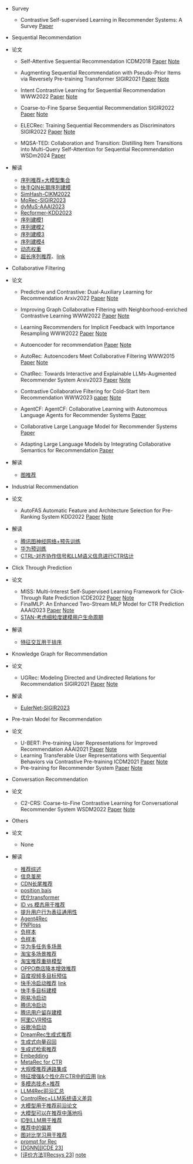 - Survey
  - Contrastive Self-supervised Learning in Recommender Systems: A Survey [Paper](https://arxiv.org/abs/2303.09902)

- Sequential Recommendation
- 论文
  - Self-Attentive Sequential Recommendation ICDM2018 [Paper](https://arxiv.org/abs/1808.09781) [Note](https://juejin.cn/post/7085261451618680869)

  - Augmenting Sequential Recommendation with Pseudo-Prior Items via Reversely Pre-training Transformer SIGIR2021 [Paper](https://arxiv.org/abs/2105.00522) [Note](https://juejin.cn/post/7089793885207494687)

  - Intent Contrastive Learning for Sequential Recommendation WWW2022 [Paper](https://arxiv.org/pdf/2202.02519.pdf) [Note](https://juejin.cn/post/7081106506011115534)

  - Coarse-to-Fine Sparse Sequential Recommendation SIGIR2022 [Paper](https://arxiv.org/pdf/2204.01839.pdf) [Note](https://juejin.cn/post/7087748055637688351)

  - ELECRec: Training Sequential Recommenders as Discriminators SIGIR2022 [Paper](https://arxiv.org/abs/2204.02011v1) [Note](https://juejin.cn/post/7091846259354370084)

  - MQSA-TED: Collaboration and Transition: Distilling Item Transitions into Multi-Query Self-Attention for Sequential Recommendation WSDm2024 [Paper](https://arxiv.org/pdf/2311.01056.pdf) 
- 解读
  - [序列推荐+大模型集合](https://mp.weixin.qq.com/s/HQIGNfGQypk-x7yoYaKcow)
  - [快手QIN长期序列建模](https://mp.weixin.qq.com/s/91f97netOwmH3gkKUmCADw)
  - [SimHash-CIKM2022](https://mp.weixin.qq.com/s/eG4yQoyGIZdVxhCzvV1gGA)
  - [MoRec-SIGIR2023](https://mp.weixin.qq.com/s/3sErQw_95fKyZkL_LlAqhQ)
  - [dyMuS-AAAI2023](https://mp.weixin.qq.com/s/M8KV3TqA2QYjv2A-PBZEUA)
  - [Recformer-KDD2023](https://mp.weixin.qq.com/s/lEjN75p8AUbJ8ZIfVorSzA)
  - [序列建模1](https://mp.weixin.qq.com/s/wru3g3tJGmukqLyb5t_DGw) 
  - [序列建模2](https://mp.weixin.qq.com/s/moecjDUl0CTmTAj-d7f57A) 
  - [序列建模3](https://mp.weixin.qq.com/s/o04b8gN4TYecKHopXGMuVg)
  - [序列建模4](https://mp.weixin.qq.com/s/Vf3A0Mi4jPIhL-d_JBjbfQ)
  - [动态权重](https://mp.weixin.qq.com/s/gphLbCsimD3w-IoWtdz-pg)
  - [超长序列推荐](https://mp.weixin.qq.com/s/vdxi00LWyDJpJPBOji5Xbw)、[link](https://mp.weixin.qq.com/s/_lhN8iK4Y6QjqtWRCZHwQQ)


- Collaborative Filtering
- 论文
  - Predictive and Contrastive: Dual-Auxiliary Learning for Recommendation Arxiv2022 [Paper](https://arxiv.org/pdf/2203.03982.pdf) [Note](https://juejin.cn/post/7081531096248090655)

  - Improving Graph Collaborative Filtering with Neighborhood-enriched Contrastive Learning WWW2022 [Paper](https://arxiv.org/abs/2202.06200v1) [Note](https://juejin.cn/post/7084769511680770084)

  - Learning Recommenders for Implicit Feedback with Importance Resampling WWW2022 [Paper](https://zheng-kai.com/paper/www_2022_chen_b.pdf) [Note](https://juejin.cn/post/7185013958456115260)

  - Autoencoder for recommendation [Paper](https://github.com/QinHsiu/Awesome-Papers/blob/main/Recsys/AE4Rec.pdf) [Note](https://juejin.cn/post/7185362166755622970)

  - AutoRec: Autoencoders Meet Collaborative Filtering WWW2015 [Paper](http://users.cecs.anu.edu.au/~u5098633/papers/www15.pdf) [Note](https://juejin.cn/post/7185362166755622970)

  - ChatRec: Towards Interactive and Explainable LLMs-Augmented Recommender System Arxiv2023 [Paper](https://arxiv.org/pdf/2303.14524.pdf) [Note](https://juejin.cn/post/7224433107775848485)
  - Contrastive Collaborative Filtering for Cold-Start Item Recommendation WWW2023 [paper](https://arxiv.org/pdf/2302.02151.pdf) [Note](https://juejin.cn/post/7230757380819255351)
  - AgentCF: AgentCF: Collaborative Learning with Autonomous Language Agents for Recommender Systems [Paper](https://arxiv.org/pdf/2310.09233.pdf) 
  - Collaborative Large Language Model for Recommender Systems [Paper](https://arxiv.org/pdf/2311.01343.pdf)
  - Adapting Large Language Models by Integrating Collaborative Semantics for Recommendation [Paper](https://arxiv.org/pdf/2311.09049.pdf)

- 解读
  - [图推荐](https://mp.weixin.qq.com/s/BVNxbiHgo0T2vqNUi6RrGQ)

- Industrial Recommendation
- 论文
  - AutoFAS Automatic Feature and Architecture Selection for Pre-Ranking System KDD2022 [Paper](https://arxiv.org/abs/2205.09394) [Note](https://juejin.cn/post/7199818397222486075)
- 解读
  - [腾讯图神经网络+预先训练](https://mp.weixin.qq.com/s/IM6lixoTnnXXt_QDfOBMlQ)
  - [华为预训练](https://mp.weixin.qq.com/s/bAT6Ai4gmN1LOAlTbTaP8A)
  - [CTRL-对齐协作信号和LLM语义信息进行CTR估计](https://mp.weixin.qq.com/s/-CMZN_LEg1B9iC6RGNOx7Q)

- Click  Through Prediction
- 论文
  - MISS: Multi-Interest Self-Supervised Learning Framework for Click-Through Rate Prediction ICDE2022 [Paper](https://arxiv.org/pdf/2111.15068.pdf) [Note](https://juejin.cn/post/7086067497044017159)
  - FinalMLP: An Enhanced Two-Stream MLP Model for CTR Prediction AAAI2023 [Paper](https://arxiv.org/pdf/2304.00902.pdf) [Note](https://juejin.cn/post/7223303364003807269)
  - [STAN-考虑细粒度建模用户生命周期](https://mp.weixin.qq.com/s/-l4ufvVjJfwIkKizdBNKaA)

- 解读
  - [特征交互用于排序](https://mp.weixin.qq.com/s/veJ2hz89a072zcXFhHRLsg)

- Knowledge Graph for Recommendation
- 论文
  - UGRec: Modeling Directed and Undirected Relations for Recommendation SIGIR2021 [Paper](https://arxiv.org/abs/2105.04183) [Note](https://juejin.cn/post/7080130623863521287)
- 解读
  - [EulerNet-SIGIR2023](https://mp.weixin.qq.com/s/88ELcRAmpomJ63nOAkkShQ)

- Pre-train Model for Recommendation
- 论文
  - U-BERT: Pre-training User Representations for Improved Recommendation AAAI2021 [Paper](https://www.aaai.org/AAAI21Papers/AAAI-2116.QiuZ.pdf) [Note](https://juejin.cn/post/7080354866509381669)
  - Learning Transferable User Representations with Sequential Behaviors via Contrastive Pre-training ICDM2021 [Paper](http://staff.ustc.edu.cn/~qiliuql/files/Publications/Mingyue-Cheng-ICDM21.pdf) [Note](https://juejin.cn/post/7091561156745101348)
  - Pre-training for Recommender System [Paper](https://github.com/QinHsiu/Awesome-Papers/blob/main/Recsys/Pre_train4Rec.pdf) [Note](https://juejin.cn/post/7089983151564390414)
    
- Conversation Recommendation
- 论文
  - C2-CRS: Coarse-to-Fine Contrastive Learning for Conversational Recommender System WSDM2022 [Paper](https://arxiv.org/abs/2201.02732) [Note](https://juejin.cn/post/7183131946208198717)

- Others
- 论文
  - None
- 解读
  - [推荐综述](https://mp.weixin.qq.com/s/FSP03cwrsoMTxfRAnEOCLQ)
  - [信息茧房](https://mp.weixin.qq.com/s/7d3VmrzBWnSMqd7BED8dTA)
  - [CDN长尾推荐](https://mp.weixin.qq.com/s/LfwLZfzS8UWimeEFELkShA)
  - [position bais](https://mp.weixin.qq.com/s/ERMWm4wWCjWBvTJJcT1fbw)
  - [优化transformer](https://mp.weixin.qq.com/s/sd6GezISnoZCkI2CxiASxQ)
  - [ID vs 模态用于推荐](https://mp.weixin.qq.com/s/16xYxHyUky0Dc2pgtyNWFA)
  - [提升用户行为表征通用性](https://mp.weixin.qq.com/s/-niBTJsskTbM4G0_mHmFxA)
  - [Agent4Rec](https://mp.weixin.qq.com/s/ZJ2BPG0O2Eu4au409qXJeg)
  - [PNPloss](https://mp.weixin.qq.com/s/jFLHBxfvI0ZPWjcI6DE1Gw)
  - [负样本](https://mp.weixin.qq.com/s/1ZbafJzx8BSCFwrVp05ngg)
  - [负样本](https://mp.weixin.qq.com/s/MnjeuieYjrtRP_zPT2oM9A)
  - [华为多任务多场景](https://mp.weixin.qq.com/s/pnEZ7jihOZ3MiYQuyyIIkA)
  - [淘宝多场景推荐](https://mp.weixin.qq.com/s/nahwEiSaVuBBSbhNn3LBCw)
  - [淘宝推荐重排模型](https://mp.weixin.qq.com/s/XfP2GEkI98yZ_GEB-Wo_4A)
  - [OPPO商店降本增效推荐](https://mp.weixin.qq.com/s/nYhnLooh_HSi-kk8u2LBoA)
  - [百度视频多目标预估](https://mp.weixin.qq.com/s/YXPmZn3ujbBavFsmnf5Vzw)
  - [快手冷启动推荐](https://mp.weixin.qq.com/s/gp6n_RERiWOOV8aB0xjlyA) [link](https://mp.weixin.qq.com/s/8MKoANEAw687FoeTasngpA)
  - [快手多目标建模](https://mp.weixin.qq.com/s/QmIKE1LIqrMl6vAWdh7L5A)
  - [网易冷启动](https://mp.weixin.qq.com/s/EDkoe3nxvQ_24nxC8ktd7g)
  - [腾讯冷启动](https://mp.weixin.qq.com/s/ChMeyjIFkgzE06xWa8OCnQ)
  - [腾讯用户留存建模](https://mp.weixin.qq.com/s/h5jOXOlQOMI_Aygs0teWKw)
  - [阿里CVR预估](https://mp.weixin.qq.com/s/azh6B8EJpwnQDfHfuxjn4g)
  - [谷歌冷启动](https://mp.weixin.qq.com/s/OV7mZKn1M3bbcGvLEqk7Gw)
  - [DreamRec生成式推荐](https://mp.weixin.qq.com/s/pPWbpMhyLx3vtxiVb5ey2g)
  - [生成式向量召回](https://mp.weixin.qq.com/s/HS-yME00V559B9ZcBCruvw)
  - [生成式检索推荐](https://mp.weixin.qq.com/s/3Mwpc57G0dJxvVpgU_k3KA)
  - [Embedding](https://mp.weixin.qq.com/s/1okrVM8zXekCXlCrmhQ9lQ)
  - [MetaRec for CTR](https://mp.weixin.qq.com/s/6DiE5VYJGA_2NAtuSh_okw)
  - [大规模推荐通路集成](https://mp.weixin.qq.com/s/yul31p8GhpxoKPNIEbBsfA)
  - [特征增强&个性化在CTR中的应用](https://mp.weixin.qq.com/s/SBcyx8r7t51BUF2x3PbGxA) [link](https://mp.weixin.qq.com/s/9F3tkQGNhZvBDmutqVcTmg)
  - [多模态技术+推荐](https://mp.weixin.qq.com/s/BEOUFgzNJyzpwVYCwFw44Q)
  - [LLM4Rec前沿汇总](https://mp.weixin.qq.com/s/0Ag9PNSwYbx309O6EI9aMw)
  - [ControlRec+LLM系统语义差异](https://mp.weixin.qq.com/s/CRbcFZIbtBik0q9vRnaUhQ)
  - [大模型用于推荐前沿论文](https://mp.weixin.qq.com/s/y1JoXykEZr8USX6O_nXUrA)
  - [大模型可以在推荐中落地吗](https://mp.weixin.qq.com/s/QxLtklDiPksqwfoLtw3jOA)
  - [ID到LLM用于推荐](https://mp.weixin.qq.com/s/Y7l9WUpbdk2DiTtH6eV38w)
  - [推荐中的偏差](https://mp.weixin.qq.com/s/e8Axw70TaoDeqlYgbTua8g)
  - [图对比学习用于推荐](https://mp.weixin.qq.com/s/Cb7nIOjPwZvELXeQ0WfxPw)
  - [prompt for Rec](https://dl.acm.org/doi/10.1145/3539618.3591750)
  - [[DGNN][ICDE 23]](https://mp.weixin.qq.com/s/WoDYELbxjaFE4ftRkNXbBw)
  - [[评价方法][Recsys 23]](arxiv.org/abs/2308.15980) [note](https://mp.weixin.qq.com/s/c2hAFreM9PIR-O257Wr4-w)

